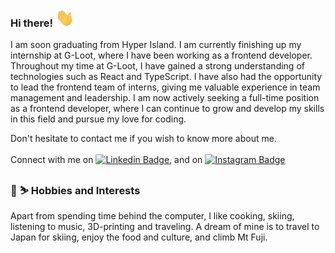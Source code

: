 ### Hi there! <img src="https://raw.githubusercontent.com/birkkensen/birkkensen/main/images/wave.gif" width="30px">

I am soon graduating from Hyper Island. I am currently finishing up my internship at G-Loot, where I have been working as a frontend developer. Throughout my time at G-Loot, I have gained a strong understanding of technologies such as React and TypeScript. I have also had the opportunity to lead the frontend team of interns, giving me valuable experience in team management and leadership. I am now actively seeking a full-time position as a frontend developer, where I can continue to grow and develop my skills in this field and pursue my love for coding.

Don't hesitate to contact me if you wish to know more about me. <br/> <br/> Connect with me on [![Linkedin Badge](https://img.shields.io/badge/-LinkedIn-blue?style=rounded-square&logo=Linkedin&logoColor=white&link=https://www.linkedin.com/in/birkkensen)](https://www.linkedin.com/in/birkkensen), and on 
[![Instagram Badge](https://img.shields.io/badge/-Instagram-405DE6?style=rounded-square&logo=instagram&logoColor=white&link=https://www.instagram.com/birkkensen/)](https://www.instagram.com/birkkensen/)


<!--**<a href="https://www.linkedin.com/in/birkkensen/" target="_blank"><img src="https://raw.githubusercontent.com/birkkensen/birkkensen/main/images/linkedin.svg" width="15px"></a>, or on <a href="https://www.instagram.com/birkkensen/" target="_blank"><img src="https://raw.githubusercontent.com/birkkensen/birkkensen/main/images/instagram.svg" width="15px"></a>.**-->

### :fried_egg: :skier: Hobbies and Interests

Apart from spending time behind the computer, I like cooking, skiing, listening to music, 3D-printing and traveling. A dream of mine is to travel to Japan for skiing, enjoy the food and culture, and climb Mt Fuji. 
